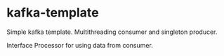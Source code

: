# kafka-template

Simple kafka template. Multithreading consumer and singleton producer.

Interface Processor for using data from consumer.
